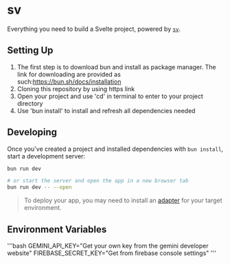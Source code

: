 # sv

Everything you need to build a Svelte project, powered by [`sv`](https://github.com/sveltejs/cli).

## Setting Up
1. The first step is to download bun and install as package manager. The link for downloading are provided as such:https://bun.sh/docs/installation
2. Cloning this repository by using https link
3. Open your project and use 'cd' in terminal to enter to your project directory
4. Use 'bun install' to install and refresh all dependencies needed

## Developing

Once you've created a project and installed dependencies with `bun install`, start a development server:

```bash
bun run dev

# or start the server and open the app in a new browser tab
bun run dev -- --open
```

> To deploy your app, you may need to install an [adapter](https://svelte.dev/docs/kit/adapters) for your target environment.

## Environment Variables

'''bash
GEMINI_API_KEY="Get your own key from the gemini developer website"
FIREBASE_SECRET_KEY="Get from firebase console settings"
'''
